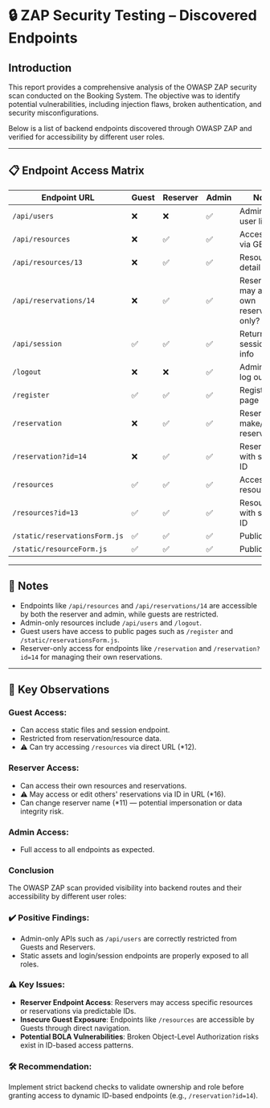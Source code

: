 # 🔒 ZAP Security Testing – Discovered Endpoints

## Introduction

This report provides a comprehensive analysis of the OWASP ZAP security scan conducted on the Booking System. The objective was to identify potential vulnerabilities, including injection flaws, broken authentication, and security misconfigurations.

Below is a list of backend endpoints discovered through OWASP ZAP and verified for accessibility by different user roles.

---

## 📋 Endpoint Access Matrix

| Endpoint URL                      | Guest | Reserver | Admin | Notes                                       |
|----------------------------------|--------|----------|--------|---------------------------------------------|
| `/api/users`                     | ❌     | ❌       | ✅     | Admin-only user list                        |
| `/api/resources`                 | ❌     | ✅       | ✅     | Accessible via GET                          |
| `/api/resources/13`             | ❌     | ✅       | ✅     | Resource detail view                        |
| `/api/reservations/14`         | ❌     | ✅       | ✅     | Reserver may access own reservation only?   |
| `/api/session`                  | ✅     | ✅       | ✅     | Returns session/login info                  |
| `/logout`                        | ❌     | ❌       | ✅     | Admin can log out                           |
| `/register`                      | ✅     | ✅       | ✅     | Registration page                           |
| `/reservation`                   | ❌     | ✅       | ✅     | Reserver can make/edit reservations         |
| `/reservation?id=14`            | ❌     | ✅       | ✅     | Reservation with specific ID                |
| `/resources`                     | ✅     | ✅       | ✅     | Accessible resource list                    |
| `/resources?id=13`             | ✅     | ✅       | ✅     | Resource with specific ID                   |
| `/static/reservationsForm.js`  | ✅     | ✅       | ✅     | Public JS file                              |
| `/static/resourceForm.js`      | ✅     | ✅       | ✅     | Public JS file                              |

---

## 📝 Notes

- Endpoints like `/api/resources` and `/api/reservations/14` are accessible by both the reserver and admin, while guests are restricted.
- Admin-only resources include `/api/users` and `/logout`.
- Guest users have access to public pages such as `/register` and `/static/reservationsForm.js`.
- Reserver-only access for endpoints like `/reservation` and `/reservation?id=14` for managing their own reservations.

---

## 🧠 Key Observations

### Guest Access:
- Can access static files and session endpoint.
- Restricted from reservation/resource data.
- ⚠️ Can try accessing `/resources` via direct URL (*12).

### Reserver Access:
- Can access their own resources and reservations.
- ⚠️ May access or edit others' reservations via ID in URL (*16).
- Can change reserver name (*11) — potential impersonation or data integrity risk.

### Admin Access:
- Full access to all endpoints as expected.

### Conclusion
The OWASP ZAP scan provided visibility into backend routes and their accessibility by different user roles:

### ✔️ Positive Findings:
- Admin-only APIs such as `/api/users` are correctly restricted from Guests and Reservers.
- Static assets and login/session endpoints are properly exposed to all roles.

### ⚠️ Key Issues:
- **Reserver Endpoint Access**: Reservers may access specific resources or reservations via predictable IDs.
- **Insecure Guest Exposure**: Endpoints like `/resources` are accessible by Guests through direct navigation.
- **Potential BOLA Vulnerabilities**: Broken Object-Level Authorization risks exist in ID-based access patterns.

### 🛠️ Recommendation:
Implement strict backend checks to validate ownership and role before granting access to dynamic ID-based endpoints (e.g., `/reservation?id=14`).

